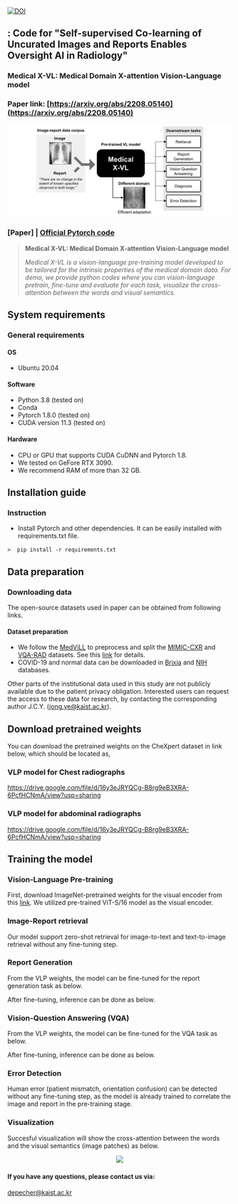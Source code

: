 [![DOI](https://zenodo.org/badge/549019105.svg)](https://zenodo.org/badge/latestdoi/549019105)

## : Code for "Self-supervised Co-learning of Uncurated Images and Reports Enables Oversight AI in Radiology"
### Medical X-VL: Medical Domain X-attention Vision-Language model
### Paper link: [https://arxiv.org/abs/2208.05140](https://arxiv.org/abs/2208.05140)

<div align="center">
  <img src="./assets/teaser.png">
</div>

### [Paper] | [Official Pytorch code](https://github.com/sangjoon-park/)


> **Medical X-VL: Medical Domain X-attention Vision-Language model**<br>
>
> *Medical X-VL is a vision-language pre-training model developed to be tailored for the intrinsic properties of the medical domain data. For demo, we provide python codes where you can vision-language pretrain, fine-tune and evaluate for each task, visualize the cross-attention between the words and visual semantics.*

## System requirements
### General requirements
#### OS
* Ubuntu 20.04

#### Software
* Python 3.8 (tested on)
* Conda
* Pytorch 1.8.0 (tested on)
* CUDA version 11.3 (tested on)

#### Hardware
* CPU or GPU that supports CUDA CuDNN and Pytorch 1.8.
* We tested on GeFore RTX 3090.
* We recommend RAM of more than 32 GB.

## Installation guide
### Instruction
* Install Pytorch and other dependencies. It can be easily installed with requirements.txt file.
```
>  pip install -r requirements.txt
```

## Data preparation
### Downloading data

The open-source datasets used in paper can be obtained from following links.

#### Dataset preparation
* We follow the [MedViLL](https://github.com/SuperSupermoon/MedViLL) to preprocess and split the [MIMIC-CXR](https://physionet.org/content/mimic-cxr/2.0.0/) and [VQA-RAD](https://osf.io/89kps/) datasets. See this [link](https://github.com/SuperSupermoon/MedViLL) for details.
* COVID-19 and normal data can be downloaded in [Brixia](https://brixia.github.io/) and [NIH](https://cloud.google.com/healthcare-api/docs/resources/public-datasets/nih-chest) databases.

Other parts of the institutional data used in this study are not publicly available due to the patient privacy obligation. Interested users can request the access to these data for research, by contacting the corresponding author J.C.Y. (jong.ye@kaist.ac.kr).


## Download pretrained weights
You can download the pretrained weights on the CheXpert dataset in link below, which should be located as,

### VLP model for Chest radiographs

https://drive.google.com/file/d/16y3eJRYQCg-B8rg9eB3XRA-6PcfHCNmA/view?usp=sharing


### VLP model for abdominal radiographs

https://drive.google.com/file/d/16y3eJRYQCg-B8rg9eB3XRA-6PcfHCNmA/view?usp=sharing


## Training the model
### Vision-Language Pre-training
First, download ImageNet-pretrained weights for the visual encoder from this [link](https://github.com/bytedance/ibot). We utilized pre-trained ViT-S/16 model as the visual encoder.

### Image-Report retrieval
Our model support zero-shot retrieval for image-to-text and text-to-image retrieval without any fine-tuning step.

### Report Generation
From the VLP weights, the model can be fine-tuned for the report generation task as below.

After fine-tuning, inference can be done as below.

### Vision-Question Answering (VQA)
From the VLP weights, the model can be fine-tuned for the VQA task as below.

After fine-tuning, inference can be done as below.

### Error Detection
Human error (patient mismatch, orientation confusion) can be detected without any fine-tuning step, as the model is already trained to correlate the image and report in the pre-training stage.

### Visualization
Succesful visualization will show the cross-attention between the words and the visual semantics (image patches) as below.

<div align="center">
  <img src="./assets/fig_attention.png">
</div>


#### If you have any questions, please contact us via:
depecher@kaist.ac.kr
